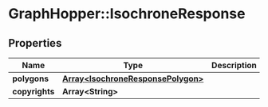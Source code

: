 # GraphHopper::IsochroneResponse

## Properties
Name | Type | Description | Notes
------------ | ------------- | ------------- | -------------
**polygons** | [**Array&lt;IsochroneResponsePolygon&gt;**](IsochroneResponsePolygon.md) |  | [optional] 
**copyrights** | **Array&lt;String&gt;** |  | [optional] 


